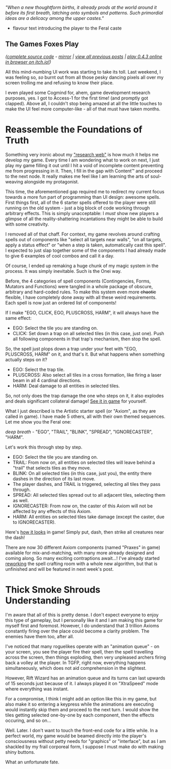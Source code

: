*"When a new thoughtform births, it already prods at the world around it before its first breath, latching onto symbols and patterns. Such primordial ideas are a delicacy among the upper castes."*

- flavour text introducing the player to the Feral caste

## The Games Foxes Play
*([complete source code](https://github.com/Oneirical/The-Games-Foxes-Play) - [mirror](https://codeberg.org/Oneirical/The-Games-Foxes-Play) | [view all previous posts](https://github.com/Oneirical/The-Games-Foxes-Play/tree/main/design/Development%20Logs) | [play 0.4.3 online in browser on itch.io!](https://oneirical.itch.io/tgfp))*

All this mind-numbing UI work was starting to take its toll. Last weekend, I was feeling so, *so* burnt out from all those pesky dancing pixels all over my screen trolling me and refusing to know their place. 

I even played some Cogmind for, ahem, game development research purposes, yes. I got to Access-1 for the first time! (and promptly got clapped). Above all, I couldn't stop being amazed at all the little touches to make the UI feel more computer-like - all of that must have taken months.

# Reassemble the Foundations of Truth

Something very ironic about my ["research web"]() is how much it helps me develop my game. Every time I am wondering what to work on next, I just play my game filling it out until I hit a void of incomplete content preventing me from progressing in it. Then, I fill in the gap with Content™ and proceed to the next node. It really makes me feel like I am learning the arts of soul-weaving alongside my protagonist.

This time, the aforementioned gap required me to redirect my current focus towards a more fun part of programming than UI design: awesome spells. First things first, all of the 6 starter spells offered to the player were still running on the old system - just a big block of code working through arbitrary effects. This is simply unacceptable: I *must* show new players a glimpse of all the reality-shattering incantations they might be able to build with some creativity.

I removed all of that chaff. For context, my game revolves around crafting spells out of components like "select all targets near walls", "on all targets, apply a status effect" or "when a step is taken, automatically cast this spell". I expected to just slap together some of the components I had already made to give 6 examples of cool combos and call it a day.

Of course, I ended up remaking a huge chunk of my magic system in the process. It was simply inevitable. Such is the Onei way.

Before, the 4 categories of spell components (Contingencies, Forms, Mutators and Functions) were tangled in a whole package of obscure, arbitrary and hard-coded rules. To make this system even more ~~chaotic~~ flexible, I have completely done away with all these weird requirements. Each spell is now just an ordered list of components!

If I make "EGO, CLICK, EGO, PLUSCROSS, HARM", it will always have the same effect:

* EGO: Select the tile you are standing on.
* CLICK: Set down a trap on all selected tiles (in this case, just one). Push all following components in that trap's mechanism, then stop the spell.

So, the spell just plops down a trap under your feet with "EGO, PLUSCROSS, HARM" on it, and that's it. But what happens when something actually steps on it?

* EGO: Select the trap tile.
* PLUSCROSS: Also select all tiles in a cross formation, like firing a laser beam in all 4 cardinal directions.
* HARM: Deal damage to all entities in selected tiles.

So, not only does the trap damage the one who steps on it, it also explodes and deals significant collateral damage! [See it in game]() for yourself.

What I just described is the Artistic starter spell (or "Axiom", as they are called in game). I have made 5 others, all with their own themed sequences. Let me show you the Feral one:

*deep breath* - "EGO", "TRAIL", "BLINK", "SPREAD", "IGNORECASTER", "HARM".

Let's work this through step by step. 

* EGO: Select the tile you are standing on.
* TRAIL: From now on, all entities on selected tiles will leave behind a "trail" that selects tiles as they move.
* BLINK: On all selected tiles (in this case, just you), the entity there dashes in the direction of its last move.
* The player dashes, and TRAIL is triggered, selecting all tiles they pass through.
* SPREAD: All selected tiles spread out to all adjacent tiles, selecting them as well.
* IGNORECASTER: From now on, the caster of this Axiom will not be affected by any effects of this Axiom.
* HARM: All entities on selected tiles take damage (except the caster, due to IGNORECASTER).

Here's [how it looks]() in game! Simply put, dash, then strike all creatures near the dash!

There are now 30 different Axiom components (named "Praxes" in game) available for mix-and-matching, with many more already designed and coming along. So many exciting contraptions await...! I've already started [reworking]() the spell crafting room with a whole new algorithm, but that is unfinished and will be featured in next week's post.

# Thick Smoke Shrouds Understanding

I'm aware that all of this is pretty dense. I don't expect everyone to enjoy this type of gameplay, but I personally like it and I am making this game for myself first and foremost. However, I do understand that 3 trillion Axioms constantly firing over the place could become a clarity problem. The enemies have them too, after all.

I've noticed that many roguelikes operate with an "animation queue" - on your screen, you see the player fire their spell, then the spell travelling across the screen, then things exploding, then very unpleased archers firing back a volley at the player. In TGFP, right now, everything happens simultaneously, which does not aid comprehension in the slightest. 

However, Rift Wizard has an animation queue and its turns can last upwards of 15 seconds just because of it. I always played it on "XtraSpeed" mode where everything was instant.

For a compromise, I think I might add an option like this in my game, but also make it so entering a keypress while the animations are executing would instantly skip them and proceed to the next turn. I would show the tiles getting selected one-by-one by each component, then the effects occuring, and so on...

Well. Later. I don't want to touch the front-end code for a little while. In a perfect world, my game would be beamed directly into the player's consciousness without petty needs for "graphics" or "interface", but as I am shackled by my frail corporeal form, I suppose I must make do with making shiny buttons.

What an unfortunate fate.